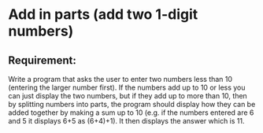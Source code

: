 # Add in parts (add two 1-digit numbers)

## Requirement:

Write a program that asks the user to enter two numbers less than 10 (entering the larger number first).
If the numbers add up to 10 or less you can just display the two numbers, but if they add up to more than 10, then by splitting numbers into parts, the program should display how they can be added together by making a sum up to 10 (e.g. if the numbers entered are 6 and 5 it displays 6+5 as (6+4)+1).
It then displays the answer which is 11.
